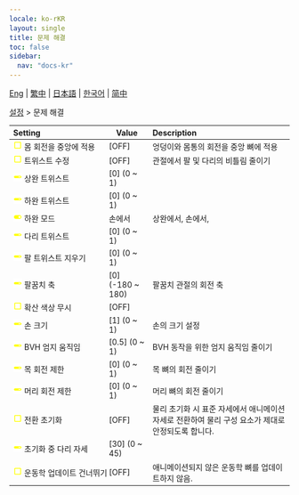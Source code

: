 ```yaml
---
locale: ko-rKR
layout: single
title: 문제 해결
toc: false
sidebar:
  nav: "docs-kr"
---
```

[Eng](/dancexr/menu/2025.4/actor/troubleshooting) | [繁中](/tw/dancexr/menu/2025.4/actor/troubleshooting) | [日本語](/jp/dancexr/menu/2025.4/actor/troubleshooting) | [한국어](/kr/dancexr/menu/2025.4/actor/troubleshooting) | [简中](/zh/dancexr/menu/2025.4/actor/troubleshooting)

[설정](../menu#설정) > 문제 해결



| Setting | Value | Description |
| :--- | --- | :--- |
|<nobr> ![check_off icon](/images/icon/ic_check_off.png)  몸 회전을 중앙에 적용</nobr>| [OFF] | 엉덩이와 몸통의 회전을 중앙 뼈에 적용
|<nobr> ![check_off icon](/images/icon/ic_check_off.png)  트위스트 수정</nobr>| [OFF] | 관절에서 팔 및 다리의 비틀림 줄이기
|<nobr> ![slider icon](/images/icon/ic_slider.png)  상완 트위스트</nobr>| [0] (0 ~ 1) | 
|<nobr> ![slider icon](/images/icon/ic_slider.png)  하완 트위스트</nobr>| [0] (0 ~ 1) | 
|<nobr> ![toggle_on icon](/images/icon/ic_toggle_on.png)  하완 모드</nobr>| 손에서 | 상완에서, 손에서, 
|<nobr> ![slider icon](/images/icon/ic_slider.png)  다리 트위스트</nobr>| [0] (0 ~ 1) | 
|<nobr> ![slider icon](/images/icon/ic_slider.png)  팔 트위스트 지우기</nobr>| [0] (0 ~ 1) | 
|<nobr> ![slider icon](/images/icon/ic_slider.png)  팔꿈치 축</nobr>| [0] (-180 ~ 180) | 팔꿈치 관절의 회전 축
|<nobr> ![check_off icon](/images/icon/ic_check_off.png)  확산 색상 무시</nobr>| [OFF] | 
|<nobr> ![slider icon](/images/icon/ic_slider.png)  손 크기</nobr>| [1] (0 ~ 1) | 손의 크기 설정
|<nobr> ![slider icon](/images/icon/ic_slider.png)  BVH 엄지 움직임</nobr>| [0.5] (0 ~ 1) | BVH 동작을 위한 엄지 움직임 줄이기
|<nobr> ![slider icon](/images/icon/ic_slider.png)  목 회전 제한</nobr>| [0] (0 ~ 1) | 목 뼈의 회전 줄이기
|<nobr> ![slider icon](/images/icon/ic_slider.png)  머리 회전 제한</nobr>| [0] (0 ~ 1) | 머리 뼈의 회전 줄이기
|<nobr> ![check_off icon](/images/icon/ic_check_off.png)  전환 초기화</nobr>| [OFF] | 물리 초기화 시 표준 자세에서 애니메이션 자세로 전환하여 물리 구성 요소가 제대로 안정되도록 합니다.
|<nobr> ![slider icon](/images/icon/ic_slider.png)  초기화 중 다리 자세</nobr>| [30] (0 ~ 45) | 
|<nobr> ![check_off icon](/images/icon/ic_check_off.png)  운동학 업데이트 건너뛰기</nobr>| [OFF] | 애니메이션되지 않은 운동학 뼈를 업데이트하지 않음.
